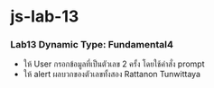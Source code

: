 # js-lab-13
### Lab13 Dynamic Type: Fundamental4
- ให้ User กรอกข้อมูลที่เป็นตัวเลข 2 ครั้ง โดยใช้คำสั่ง prompt 
- ให้ alert ผลบวกของตัวเลขทั้งสอง
Rattanon Tunwittaya
